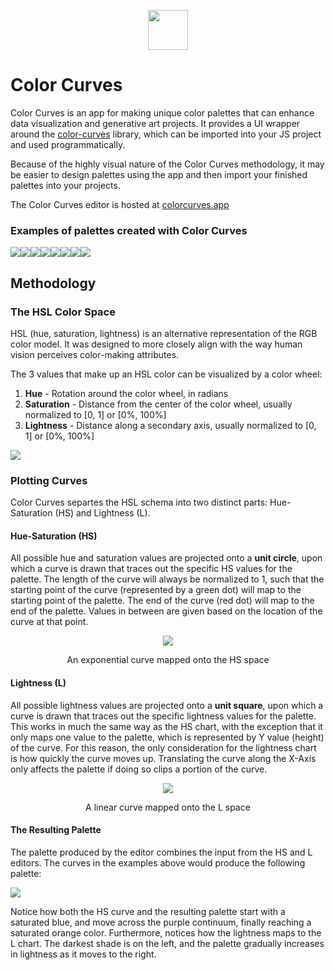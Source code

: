 <p align="center">
<img src="https://github.com/mracette/color-curves-app/blob/master/src/img/logo192.png" align="center" width="64px" height="64px">
<p>

# Color Curves

Color Curves is an app for making unique color palettes that can enhance data visualization and generative art projects. It provides a UI wrapper around the [color-curves](https://github.com/facebook/create-react-app) library, which can be imported into your JS project and used programmatically.

Because of the highly visual nature of the Color Curves methodology, it may be easier to design palettes using the app and then import your finished palettes into your projects. 

The Color Curves editor is hosted at [colorcurves.app](https://colorcurves.app)

### Examples of palettes created with Color Curves

<img src="https://github.com/mracette/color-curves-app/blob/master/assets/beyond-belief-continuous.png"><img src="https://github.com/mracette/color-curves-app/blob/master/assets/beyond-belief-discrete.png"><img src="https://github.com/mracette/color-curves-app/blob/master/assets/goldfish-deluxe-continuous.png"><img src="https://github.com/mracette/color-curves-app/blob/master/assets/goldfish-deluxe-discrete.png"><img src="https://github.com/mracette/color-curves-app/blob/master/assets/trix-sky-continuous.png"><img src="https://github.com/mracette/color-curves-app/blob/master/assets/trix-sky-discrete.png"><img src="https://github.com/mracette/color-curves-app/blob/master/assets/warm-magma-continuous.png"><img src="https://github.com/mracette/color-curves-app/blob/master/assets/warm-magma-discrete.png">

## Methodology

### The HSL Color Space

HSL (hue, saturation, lightness) is an alternative representation of the RGB color model. It was designed to more closely align with the way human vision perceives color-making attributes.

The 3 values that make up an HSL color can be visualized by a color wheel:
1. **Hue** - Rotation around the color wheel, in radians
2. **Saturation** - Distance from the center of the color wheel, usually normalized to [0, 1] or [0%, 100%]
3. **Lightness** - Distance along a secondary axis, usually normalized to [0, 1] or [0%, 100%]

<img src="https://github.com/mracette/color-curves-app/blob/master/assets/hsl-diagram.png">

### Plotting Curves

Color Curves separtes the HSL schema into two distinct parts: Hue-Saturation (HS) and Lightness (L).

#### Hue-Saturation (HS)

All possible hue and saturation values are projected onto a **unit circle**, upon which a curve is drawn that traces out the specific HS values for the palette. The length of the curve will always be normalized to 1, such that the starting point of the curve (represented by a green dot) will map to the starting point of the palette. The end of the curve (red dot) will map to the end of the palette. Values in between are given based on the location of the curve at that point.

<p align="center">
<img src="https://github.com/mracette/color-curves-app/blob/master/assets/hs-chart.png">  
</p>
<p align="center">
An exponential curve mapped onto the HS space
</p>

#### Lightness (L)

All possible lightness values are projected onto a **unit square**, upon which a curve is drawn that traces out the specific lightness values for the palette. This works in much the same way as the HS chart, with the exception that it only maps one value to the palette, which is represented by Y value (height) of the curve. For this reason, the only consideration for the lightness chart is how quickly the curve moves up. Translating the curve along the X-Axis only affects the palette if doing so clips a portion of the curve.

<p align="center">
<img src="https://github.com/mracette/color-curves-app/blob/master/assets/l-chart.png">
</p>
<p align="center">
A linear curve mapped onto the L space
</p>

#### The Resulting Palette

The palette produced by the editor combines the input from the HS and L editors. The curves in the examples above would produce the following palette:

<img src="https://github.com/mracette/color-curves-app/blob/master/assets/example-palette.png">

Notice how both the HS curve and the resulting palette start with a saturated blue, and move across the purple continuum, finally reaching a saturated orange color. Furthermore, notices how the lightness maps to the L chart. The darkest shade is on the left, and the palette gradually increases in lightness as it moves to the right. 
